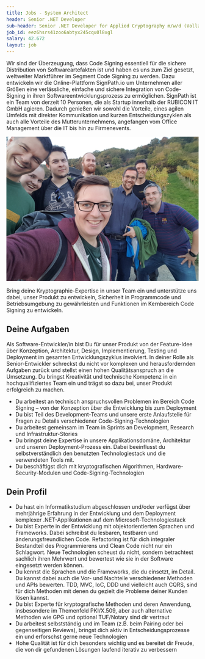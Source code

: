 ```yaml
---
title: Jobs - System Architect
header: Senior .NET Developer
sub-header: Senior .NET Developer for Applied Cryptography m/w/d (Vollzeit/Teilzeit)
job_id: eez6hsrs41zoo6abtyx245cqu0l8xgl
salary: 42.672
layout: job
---
```


Wir sind der Überzeugung, dass Code Signing essentiell für die sichere Distribution von Softwareartefakten ist und haben es uns zum Ziel gesetzt, weltweiter Marktführer im Segment Code Signing zu werden. Dazu entwickeln wir die Online-Plattform SignPath.io um Unternehmen aller Größen eine verlässliche, einfache und sichere Integration von Code-Signing in ihren Softwareentwicklungsprozess zu ermöglichen. SignPath ist ein Team von derzeit 10 Personen, die als Startup innerhalb der RUBICON IT GmbH agieren. Dadurch genießen wir sowohl die Vorteile, eines agilen Umfelds mit direkter Kommunikation und kurzen Entscheidungszyklen als auch alle Vorteile des Mutterunternehmens, angefangen vom Office Management über die IT bis hin zu Firmenevents.

![Team-Foto](/assets/img/jobs/team-photo.jpg)

Bring deine Kryptographie-Expertise in unser Team ein und unterstütze uns dabei, unser Produkt zu entwickeln, Sicherheit in Programmcode und Betriebsumgebung zu gewährleisten und Funktionen im Kernbereich Code Signing zu entwickeln.

## Deine Aufgaben

Als Software-Entwickler/in bist Du für unser Produkt von der Feature-Idee über Konzeption, Architektur, Design, Implementierung, Testing und Deployment im gesamten Entwicklungszyklus involviert. In deiner Rolle als Senior-Entwickler schreckst du nicht vor komplexen und herausfordernden Aufgaben zurück und stellst einen hohen Qualitätsanspruch an die Umsetzung. Du bringst Kreativität und technische Kompetenz in ein hochqualifiziertes Team ein und trägst so dazu bei, unser Produkt erfolgreich zu machen.

* Du arbeitest an technisch anspruchsvollen Problemen im Bereich Code Signing – von der Konzeption über die Entwicklung bis zum Deployment
* Du bist Teil des Development-Teams und unsere erste Anlaufstelle für Fragen zu Details verschiedener Code-Signing-Technologien
* Du arbeitest gemeinsam im Team in Sprints an Development, Research und Infrastruktur-Stories
* Du bringst deine Expertise in unsere Applikationsdomäne, Architektur und unseren Deployment-Prozess ein. Dabei beeinflusst du selbstverständlich den benutzten Technologiestack und die verwendeten Tools mit.
* Du beschäftigst dich mit kryptografischen Algorithmen, Hardware-Security-Modulen und Code-Signing-Technologien

## Dein Profil

* Du hast ein Informatikstudium abgeschlossen und/oder verfügst über mehrjährige Erfahrung in der Entwicklung und dem Deployment komplexer .NET-Applikationen auf dem Microsoft-Technologiestack
* Du bist Experte in der Entwicklung mit objektorientierten Sprachen und Frameworks. Dabei schreibst du lesbaren, testbaren und änderungsfreundlichen Code. Refactoring ist für dich integraler Bestandteil des Programmierens und Clean Code nicht nur ein Schlagwort. Neue Technologien scheust du nicht, sondern betrachtest sachlich ihren Mehrwert und bewertest wie sie in der Software eingesetzt werden können.
* Du kennst die Sprachen und die Frameworks, die du einsetzt, im Detail. Du kannst dabei auch die Vor- und Nachteile verschiedener Methoden und APIs bewerten. TDD, MVC, IoC, DDD und vielleicht auch CQRS, sind für dich Methoden mit denen du gezielt die Probleme deiner Kunden lösen kannst.
* Du bist Experte für kryptografische Methoden und deren Anwendung, insbesondere im Themenfeld PKI/X.509, aber auch alternative Methoden wie GPG und optional TUF/Notary sind dir vertraut
* Du arbeitest selbstständig und im Team (z.B. beim Pairing oder bei gegenseitigen Reviews), bringst dich aktiv in Entscheidungsprozesse ein und erforschst gerne neue Technologien
* Hohe Qualität ist für dich besonders wichtig und es bereitet dir Freude, die von dir gefundenen Lösungen laufend iterativ zu verbessern